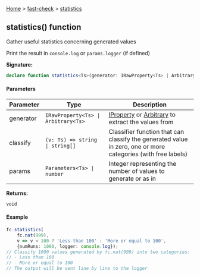 [Home](/) &gt; [fast-check](../fast-check.md) &gt; [statistics](statistics_1.md)

## statistics() function

Gather useful statistics concerning generated values

Print the result in `console.log` or `params.logger` (if defined)

<b>Signature:</b>

```typescript
declare function statistics<Ts>(generator: IRawProperty<Ts> | Arbitrary<Ts>, classify: (v: Ts) => string | string[], params?: Parameters<Ts> | number): void;
```

#### Parameters

|  Parameter | Type | Description |
|  --- | --- | --- |
|  generator | <code>IRawProperty&lt;Ts&gt; &#124; Arbitrary&lt;Ts&gt;</code> | [IProperty](IProperty.md) or [Arbitrary](Arbitrary.md) to extract the values from |
|  classify | <code>(v: Ts) =&gt; string &#124; string[]</code> | Classifier function that can classify the generated value in zero, one or more categories (with free labels) |
|  params | <code>Parameters&lt;Ts&gt; &#124; number</code> | Integer representing the number of values to generate or  as in  |

<b>Returns:</b>

`void`

#### Example


```typescript
fc.statistics(
    fc.nat(999),
    v => v < 100 ? 'Less than 100' : 'More or equal to 100',
    {numRuns: 1000, logger: console.log});
// Classify 1000 values generated by fc.nat(999) into two categories:
// - Less than 100
// - More or equal to 100
// The output will be sent line by line to the logger

```

